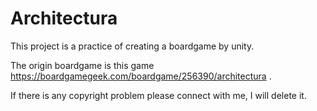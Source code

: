 # Architectura

This project is a practice of creating a boardgame by unity.

The origin boardgame is this game https://boardgamegeek.com/boardgame/256390/architectura .

If there is any copyright problem please connect with me, I will delete it.
